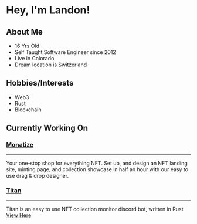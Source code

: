 # Hey, I'm Landon!

## About Me
- 16 Yrs Old
- Self Taught Software Engineer since 2012
- Live in Colorado
- Dream location is Switzerland

## Hobbies/Interests
- Web3
- Rust
- Blockchain

## Currently Working On

### [Monatize](https://github.com/Monatize)
- - -
Your one-stop shop for everything NFT. Set up, and design an NFT landing site, minting page, and collection showcase in half an hour with our easy to use drag & drop designer.

### [Titan](https://github.com/TheLDB/titan)
- - - 
Titan is an easy to use NFT collection monitor discord bot, written in Rust
[View Here](https://github.com/TheLDB/titan)


